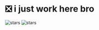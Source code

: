 # ❎ i just work here bro

![stars](https://img.shields.io/github/stars/Hacksore?style=flat)
![stars](https://img.shields.io/badge/Watch-96-lightgrey?logo=github)
